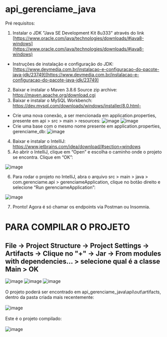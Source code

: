 # api_gerenciame_java
Pré requisitos:

1. Instalar o JDK &quot;Java SE Development Kit 8u333&quot; através do link [https://www.oracle.com/java/technologies/downloads/#java8-windows](https://www.oracle.com/java/technologies/downloads/#java8-windows)

- Instruções de instalação e configuração do JDK: [https://www.devmedia.com.br/instalacao-e-configuracao-do-pacote-java-jdk/23749](https://www.devmedia.com.br/instalacao-e-configuracao-do-pacote-java-jdk/23749)

2. Baixar e instalar o Maven 3.8.6 Source zip archive: https://maven.apache.org/download.cgi
3. Baixar e instalar o MySQL Workbench: https://dev.mysql.com/downloads/windows/installer/8.0.html- 
-  Crie uma nova conexão, a ser mencionada em application.properties, presente em api > src > main > resources:
![image](https://user-images.githubusercontent.com/56417970/175749285-d39ba82d-c339-47d4-a766-0e81fa7d6c97.png)
![image](https://user-images.githubusercontent.com/56417970/175749501-80a68055-1f8c-4d73-ad2e-5fd6fc786de0.png)
- Crie uma base com o mesmo nome presente em application.properties, gerenciame_db:
![image](https://user-images.githubusercontent.com/56417970/175749629-ad152b01-b3f6-44e5-8226-a18ab18f8087.png)

4. Baixar e instalar o IntelliJ: https://www.jetbrains.com/idea/download/#section=windows
5. Ao abrir o IntelliJ, clique em “Open” e escolha o caminho onde o projeto se encontra. Clique em “OK”:

![image](https://user-images.githubusercontent.com/56417970/175539044-cef6b2a1-a401-4afc-81c4-18c5a42d7f76.png)

6. Para rodar o projeto no IntelliJ, abra o arquivo src > main > java > com.gerenciame.api > gerenciameApplication, clique no botão direito e selecione “Run gerenciameApplication”:

![image](https://user-images.githubusercontent.com/56417970/175538983-fe91fa38-51a7-4a3a-9877-2fb9f1b2eaa4.png)

7. Pronto! Agora é só chamar os endpoints via Postman ou Insomnia.

# PARA COMPILAR O PROJETO
## File -> Project Structure -> Project Settings -> Artifacts -> Clique no "+" -> Jar -> From modules with dependencies... > selecione qual é a classe Main  > OK <br>
![image](https://user-images.githubusercontent.com/56417970/175747014-06c168de-1a0b-40b8-b280-8ea76bc918d3.png)
![image](https://user-images.githubusercontent.com/56417970/175747540-1273302b-7d00-4b94-8db6-85d900ae983c.png)
![image](https://user-images.githubusercontent.com/56417970/175748001-cf1cdc01-9ccc-45f6-97bd-76123a2f4cdf.png)
<br><br> O projeto poderá ser encontrado em api_gerenciame_java\api\out\artifacts, dentro da pasta criada mais recentemente: <br><br>
![image](https://user-images.githubusercontent.com/56417970/175748595-14057732-f648-49ea-82f7-a29b845301ba.png)
<br><br> Este é o projeto compilado: <br><br>
![image](https://user-images.githubusercontent.com/56417970/175748615-b74a9d91-3670-4728-83c0-b1b090aa314f.png)
